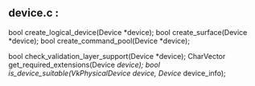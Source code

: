 ## device.c :

bool create_logical_device(Device *device);
bool create_surface(Device *device);
bool create_command_pool(Device *device);

bool check_validation_layer_support(Device *device);
CharVector get_required_extensions(Device *device);
bool is_device_suitable(VkPhysicalDevice device, Device* device_info);
